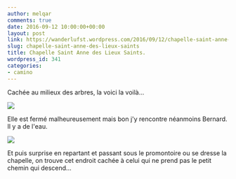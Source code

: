 ```yaml
---
author: melqar
comments: true
date: 2016-09-12 10:00:00+00:00
layout: post
link: https://wanderlufst.wordpress.com/2016/09/12/chapelle-saint-anne-des-lieux-saints/
slug: chapelle-saint-anne-des-lieux-saints
title: Chapelle Saint Anne des Lieux Saints.
wordpress_id: 341
categories:
- camino
---
```


Cachée au milieux des arbres, la voici la voilà...

[![](http://wanderlufst.files.wordpress.com/2016/09/wp-image-935909809jpg.jpg)](http://wanderlufst.files.wordpress.com/2016/09/wp-image-935909809jpg.jpg)

Elle est fermé malheureusement mais bon j'y rencontre néanmoins Bernard. Il y a de l'eau.

[![](http://wanderlufst.files.wordpress.com/2016/09/wp-image-219775768jpg.jpg)](http://wanderlufst.files.wordpress.com/2016/09/wp-image-219775768jpg.jpg)

Et puis surprise en repartant et passant sous le promontoire ou se dresse la chapelle, on trouve cet endroit cachée à celui qui ne prend pas le petit chemin qui descend...
